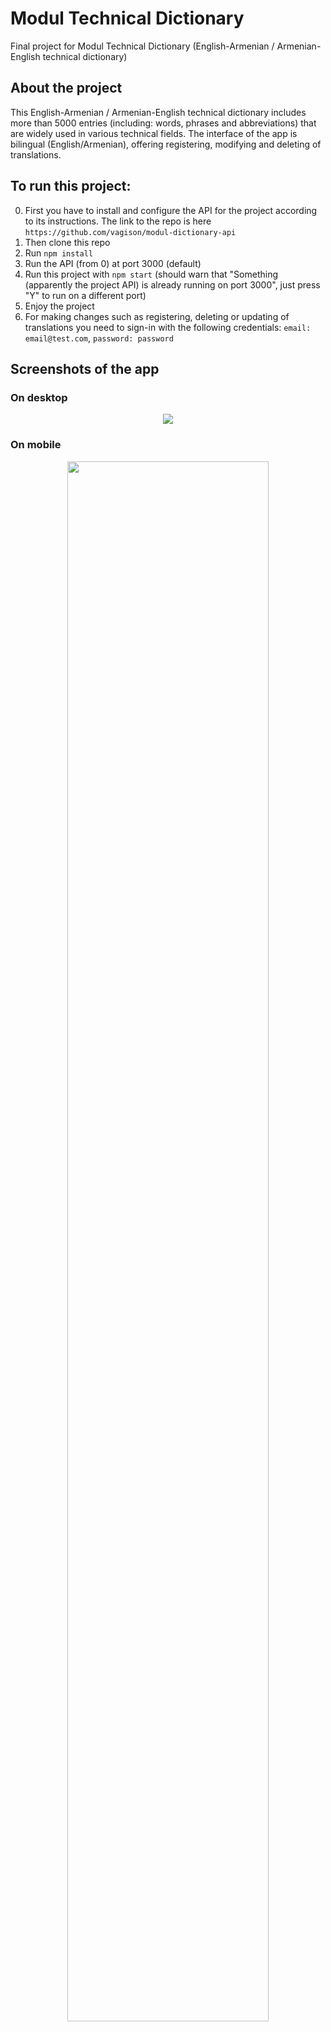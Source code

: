 # Modul Technical Dictionary
Final project for Modul Technical Dictionary (English-Armenian / Armenian-English technical dictionary)

## About the project
This English-Armenian / Armenian-English technical dictionary includes more than 5000 entries (including: words, phrases and abbreviations) that are widely used in various technical fields. The interface of the app is bilingual (English/Armenian), offering registering, modifying and deleting of translations.

## To run this project:
0. First you have to install and configure the API for the project according to its instructions. The link to the repo is here `https://github.com/vagison/modul-dictionary-api`
1. Then clone this repo
2. Run `npm install`
3. Run the API (from 0) at port 3000 (default)
4. Run this project with `npm start` (should warn that "Something (apparently the project API) is already running on port 3000", just press "Y" to run on a different port)
5. Enjoy the project
6. For making changes such as registering, deleting or updating of translations you need to sign-in with the following credentials: 
   `email: email@test.com`, `password: password`

## Screenshots of the app

### On desktop
<p align="center">
  <img align="center" src="https://user-images.githubusercontent.com/81805058/152404015-606a59f9-c4f4-4718-b9bc-0d75165b08d9.png">
</p>

### On mobile
<p align="center">
  <img width=80% height=80% align="center" src="https://user-images.githubusercontent.com/81805058/152404325-bc5a619f-8fd1-41d1-8c8f-761316a0e4ab.png">
</p>
